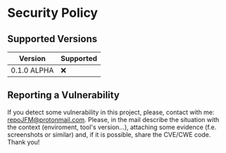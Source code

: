 # Security Policy

## Supported Versions

| Version       | Supported          |
| ------------- | ------------------ |
| 0.1.0 ALPHA   | :x:                |

## Reporting a Vulnerability

If you detect some vulnerability in this project, please, contact with me: repoJFM@protonmail.com. Please, in the mail describe the situation with the context (enviroment, tool's version...), attaching some evidence (f.e. screenshots or similar) and, if it is possible, share the CVE/CWE code. Thank you!
